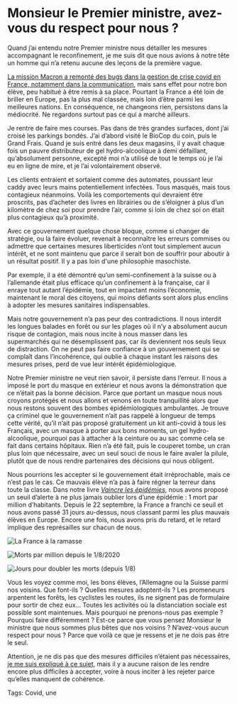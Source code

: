 # Monsieur le Premier ministre, avez-vous du respect pour nous ?

Quand j’ai entendu notre Premier ministre nous détailler les mesures accompagnant le reconfinement, je me suis dit que nous avions à notre tête un homme qui n’a retenu aucune des leçons de la première vague.<span id="more-55921"></span>

[La mission Macron a remonté des bugs dans la gestion de crise covid en France, notamment dans la communication](https://www.francetvinfo.fr/sante/maladie/coronavirus/gestion-du-covid-19-les-experts-mandates-par-emmanuel-macron-pointent-des-defauts-manifestes_4139999.html), mais sans effet pour notre bon élève, peu habitué à être remis à sa place. Pourtant la France a été loin de briller en Europe, pas la plus mal classée, mais loin d’être parmi les meilleures nations. En conséquence, ne changeons rien, persistons dans la médiocrité. Ne regardons surtout pas ce qui a marché ailleurs.

Je rentre de faire mes courses. Pas dans de très grandes surfaces, dont j’ai croisé les parkings bondés. J’ai d’abord visité le BioCop du coin, puis le Grand Frais. Quand je suis entré dans les deux magasins, il y avait chaque fois un pauvre distributeur de gel hydro-alcoolique à demi défaillant, qu’absolument personne, excepté moi n’a utilisé de tout le temps où je l’ai eu en ligne de mire, et je l’ai volontairement observé.

Les clients entraient et sortaient comme des automates, poussant leur caddy avec leurs mains potentiellement infectées. Tous masqués, mais tous contagieux néanmoins. Voilà les comportements qui devraient être proscrits, pas d’acheter des livres en librairies ou de s’éloigner à plus d’un kilomètre de chez soi pour prendre l’air, comme si loin de chez soi on était plus contagieux qu’à proximité.

Avec ce gouvernement quelque chose bloque, comme si changer de stratégie, ou la faire évoluer, revenait à reconnaître les erreurs commises ou admettre que certaines mesures liberticides n’ont tout simplement aucun intérêt, et ne sont maintenu que parce il serait bon de souffrir pour aboutir à un résultat positif. Il y a pas loin d'une philosophie masochiste.

Par exemple, il a été démontré qu’un semi-confinement à la suisse ou à l’allemande était plus efficace qu’un confinement à la française, car il enraye tout autant l’épidémie, tout en impactant moins l’économie, maintenant le moral des citoyens, qui moins défiants sont alors plus enclins à adopter les mesures sanitaires indispensables.

Mais notre gouvernement n’a pas peur des contradictions. Il nous interdit les longues balades en forêt ou sur les plages où il n’y a absolument aucun risque de contagion, mais nous incite à nous masser dans les supermarchés qui ne désemplissent pas, car ils deviennent nos seuls lieux de distraction. On ne peut pas faire confiance à un gouvernement qui se complaît dans l’incohérence, qui oublie à chaque instant les raisons des mesures prises, perd de vue leur intérêt épidémiologique.

Notre Premier ministre ne veut rien savoir, il persiste dans l’erreur. Il nous a imposé le port du masque en extérieur et nous avons la démonstration que ce n’était pas la bonne décision. Parce que portant un masque nous nous croyons protégés et nous allons et venons en toute tranquillité alors que nous restons souvent des bombes épidémiologiques ambulantes. Je trouve ça criminel que le gouvernement n’ait pas rappelé à longueur de temps cette vérité, qu’il n’ait pas proposé gratuitement un kit anti-covid à tous les Français, avec un masque à porter aux bons moments, un gel hydro-alcoolique, pourquoi pas à attacher à la ceinture ou au sac comme cela se fait dans certains hôpitaux. Rien n’a été fait, puis le couperet tombe, un cran plus loin que nécessaire, avec un seul souci de nous le faire avaler la pilule, plutôt que de nous rendre partenaires des décisions qui nous obligent.

Nous pourrions les accepter si le gouvernement était irréprochable, mais ce n’est pas le cas. Ce mauvais élève n’a pas à faire régner la terreur dans toute la classe. Dans notre livre [*Vaincre les épidémies*](https://tcrouzet.com/vaincre-les-epidemies/), nous avons proposé un seuil d’alerte à ne plus jamais oublier lors d’une épidémie : 1 mort par million d’habitants. Depuis le 22 septembre, la France a franchi ce seuil et nous avons passé 31 jours au-dessus, nous classant parmi les plus mauvais élèves en Europe. Encore une fois, nous avons pris du retard, et le retard implique des représailles sur chacun de nous.

![La France à la ramasse](https://tcrouzet.comhttps://tcrouzet.com/images_tc/2020/10/Daysabove22.png)

![Morts par million depuis le 1/8/2020](https://tcrouzet.comhttps://tcrouzet.com/images_tc/2020/10/since.png)

![Jours pour doubler les morts (depuis 1/8)](https://tcrouzet.comhttps://tcrouzet.com/images_tc/2020/10/double3.png)

Vous les voyez comme moi, les bons élèves, l’Allemagne ou la Suisse parmi nos voisins. Que font-ils ? Quelles mesures adoptent-ils ? Les promeneurs arpentent les forêts, les cyclistes les routes, ils ne signent pas de formulaire pour sortir de chez eux… Toutes les activités où la distanciation sociale est possible sont maintenues. Mais pourquoi ne prenons-nous pas exemple ? Pourquoi faire différemment ? Est-ce parce que vous pensez Monsieur le ministre que nous sommes plus bêtes que nos voisins ? N’avez-vous aucun respect pour nous ? Parce que voilà ce que je ressens et je ne dois pas être le seul.

Attention, je ne dis pas que des mesures difficiles n’étaient pas nécessaires, [je me suis expliqué à ce sujet](https://tcrouzet.com/2020/10/25/des-mesures-plus-restrictives-sont-inevitables/), mais il y a aucune raison de les rendre encore plus difficiles à accepter, voire à nous inciter à les rejeter parce qu’elles manquent de cohérence.

Tags: Covid, une